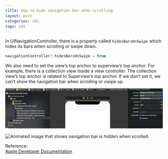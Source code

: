 ```yaml
---
title: How to hide navigation bar when scrolling
layout: post
categories: iOS
tags: iOS
---
```


In UINavigationController, there is a property called `hidesBarsOnSwipe` which hides its bars when scrolling or swipe down.

```swift
navigationController?.hidesBarsOnSwipe = true
```

We also need to set the view’s top anchor to superview’s top anchor. For example, there is a collection view inside a view controller. The collection view’s top anchor is related to Superview’s top anchor. If we don’t set it, we can’t show the navigation bar when scrolling or swipe up.

![Collection view's top anchor is related to superview's top anchor.](/assets/img/2021/04/16/image1.png)

![Animated image that shows navigation bar is hidden when scrolled.](/assets/img/2021/04/16/image2.gif)

Reference:<br>
[Apple Developer Documentation](https://developer.apple.com/documentation/uikit/uinavigationcontroller/1621883-hidesbarsonswipe)